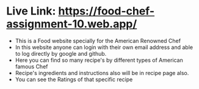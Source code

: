 # Live Link: https://food-chef-assignment-10.web.app/

- This is a Food website specially for the American Renowned Chef
- In this website anyone can login with their own email address and able to log directly by google and github.
- Here you can find so many recipe's by different types of American famous Chef
- Recipe's ingredients and instructions also will be in recipe page also.
- You can see the Ratings of that specific recipe
